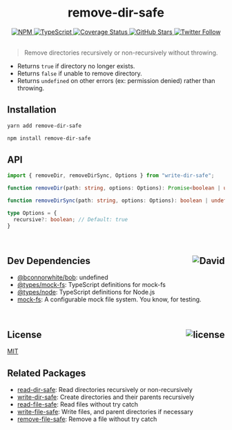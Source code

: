 <div align="center">
  <h1>remove-dir-safe</h1>
  <a href="https://npmjs.com/package/remove-dir-safe">
    <img alt="NPM" src="https://img.shields.io/npm/v/remove-dir-safe.svg">
  </a>
  <a href="https://github.com/bconnorwhite/remove-dir-safe">
    <img alt="TypeScript" src="https://img.shields.io/github/languages/top/bconnorwhite/remove-dir-safe.svg">
  </a>
  <a href='https://coveralls.io/github/bconnorwhite/remove-dir-safe?branch=master'>
    <img alt="Coverage Status" src="https://img.shields.io/coveralls/github/bconnorwhite/remove-dir-safe.svg?branch=master">
  </a>
  <a href="https://github.com/bconnorwhite/remove-dir-safe">
    <img alt="GitHub Stars" src="https://img.shields.io/github/stars/bconnorwhite/remove-dir-safe?label=Stars%20Appreciated%21&style=social">
  </a>
  <a href="https://twitter.com/bconnorwhite">
    <img alt="Twitter Follow" src="https://img.shields.io/twitter/follow/bconnorwhite.svg?label=%40bconnorwhite&style=social">
  </a>
</div>

<br />

> Remove directories recursively or non-recursively without throwing.

- Returns `true` if directory no longer exists.
- Returns `false` if unable to remove directory.
- Returns `undefined` on other errors (ex: permission denied) rather than throwing.

## Installation

```sh
yarn add remove-dir-safe
```

```sh
npm install remove-dir-safe
```

## API

```ts
import { removeDir, removeDirSync, Options } from "write-dir-safe";

function removeDir(path: string, options: Options): Promise<boolean | undefined>;

function removeDirSync(path: string, options: Options): boolean | undefined;

type Options = {
  recursive?: boolean; // Default: true
}
```

<br />

<h2>Dev Dependencies<img align="right" alt="David" src="https://img.shields.io/david/dev/bconnorwhite/remove-dir-safe.svg"></h2>

- [@bconnorwhite/bob](https://www.npmjs.com/package/@bconnorwhite/bob): undefined
- [@types/mock-fs](https://www.npmjs.com/package/@types/mock-fs): TypeScript definitions for mock-fs
- [@types/node](https://www.npmjs.com/package/@types/node): TypeScript definitions for Node.js
- [mock-fs](https://www.npmjs.com/package/mock-fs): A configurable mock file system.  You know, for testing.

<br />

<h2>License <img align="right" alt="license" src="https://img.shields.io/npm/l/remove-dir-safe.svg"></h2>

[MIT](https://opensource.org/licenses/MIT)

## Related Packages

- [read-dir-safe](https://www.npmjs.com/package/read-dir-safe): Read directories recursively or non-recursively
- [write-dir-safe](https://www.npmjs.com/package/write-dir-safe): Create directories and their parents recursively
- [read-file-safe](https://www.npmjs.com/package/read-file-safe): Read files without try catch
- [write-file-safe](https://www.npmjs.com/package/write-file-safe): Write files, and parent directories if necessary
- [remove-file-safe](https://www.npmjs.com/package/remove-file-safe): Remove a file without try catch
